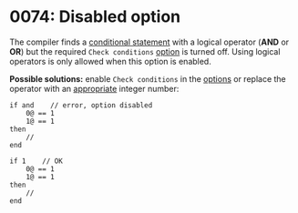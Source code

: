 # 0074: Disabled option

The compiler finds a [conditional statement](../../coding/conditions.md) with a logical operator \(**AND** or **OR**\) but the required `Check conditions` [option](../../editor/options/general.md#check-conditions) is turned off. Using logical operators is only allowed when this option is enabled.

**Possible solutions:** enable `Check conditions` in the [options](../../editor/options/general.md) or replace the operator with an [appropriate](../../coding/conditions.md#low-level-if-statements) integer number:

```text
if and    // error, option disabled
    0@ == 1
    1@ == 1
then
    //
end

if 1    // OK
    0@ == 1
    1@ == 1
then
    //
end
```



